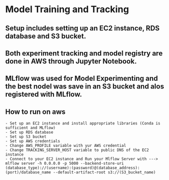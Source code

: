 # Model Training and Tracking

## Setup includes setting up an EC2 instance, RDS database and S3 bucket.

## Both experiment tracking and model registry are done in AWS through Jupyter Notebook.

## MLflow was used for Model Experimenting and the best nodel was save in an S3 bucket and alos registered with MLflow.

## How to run on aws

```
- Set up an EC2 instance and install appropriate libraries (Conda is sufficient and MLflow)
- Set up RDS database
- Set up S3 bucket
- Set up AWS credentials
- Change AWS_PROFILE variable with yur AWS credential
- Change TRACKING_SERVER_HOST variable to public DNS of the EC2 instance
- Connect to your EC2 instance and Run your Mlflow Server with ---> mlflow server -h 0.0.0.0 -p 5000 --backend-store-uri (database_type)://(username):(password)@(database_address):(port)/database_name --default-artifact-root s3://(S3_bucket_name)
```
